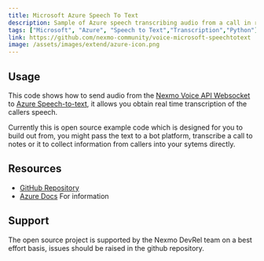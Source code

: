```yaml
---
title: Microsoft Azure Speech To Text
description: Sample of Azure speech transcribing audio from a call in realtime.
tags: ["Microsoft", "Azure", "Speech to Text","Transcription","Python"]
link: https://github.com/nexmo-community/voice-microsoft-speechtotext
image: /assets/images/extend/azure-icon.png
---
```



## Usage
This code shows how to send audio from the [Nexmo Voice API Websocket](https://developer.nexmo.com/voice/voice-api/guides/websockets) to  [Azure Speech-to-text](https://azure.microsoft.com/en-gb/services/cognitive-services/speech-to-text/), it allows you obtain real time transcription of the callers speech.

Currently this is open source example code which is designed for you to build out from, you might pass the text to a bot platform, transcribe a call to notes or it to collect information from callers into your sytems directly. 

## Resources
* [GitHub Repository]([https://github.com/nexmo-community/voice-microsoft-speechtotext)
* [Azure Docs](https://docs.microsoft.com/en-gb/azure/cognitive-services/speech-service/) For information

## Support
The open source project is supported by the Nexmo DevRel team on a best effort basis, issues should be raised in the github repository.
